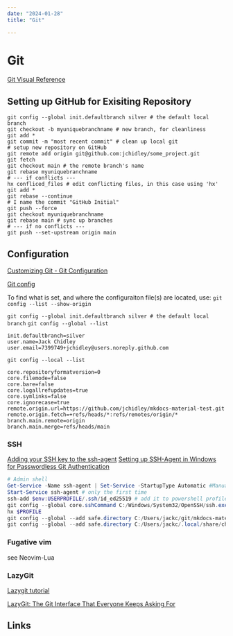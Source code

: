 ```yaml
---
date: "2024-01-28"
title: "Git"

---
```

<!-- markdownlint-disable MD025 -->
# Git
<!-- markdownlint-enable MD025 -->

[Git Visual Reference](https://www.lurklurk.org/gitpix/gitpix.html)

## Setting up GitHub for Exisiting Repository

```
git config --global init.defaultbranch silver # the default local branch
git checkout -b myuniquebranchname # new branch, for cleanliness
git add *
git commit -m "most recent commit" # clean up local git
# setup new repository on GitHub
git remote add origin git@github.com:jchidley/some_project.git
git fetch
git checkout main # the remote branch's name
git rebase myuniquebranchname
# --- if conflicts ---
hx confliced_files # edit conflicting files, in this case using 'hx'
git add *
git rebase --continue
# I name the commit "GitHub Initial"
git push --force
git checkout myuniquebranchname
git rebase main # sync up branches
# --- if no conflicts ---
git push --set-upstream origin main
```

## Configuration

[Customizing Git - Git Configuration](https://git-scm.com/book/en/v2/Customizing-Git-Git-Configuration)

[Git config](https://www.atlassian.com/git/tutorials/setting-up-a-repository/git-config)

To find what is set, and where the configuraiton file(s) are located, use:
`git config --list --show-origin`

`git config --global init.defaultbranch silver # the default local branch`
`git config --global --list`

```text
init.defaultbranch=silver
user.name=Jack Chidley
user.email=7399749+jchidley@users.noreply.github.com
```

`git config --local --list`

```text
core.repositoryformatversion=0
core.filemode=false
core.bare=false
core.logallrefupdates=true
core.symlinks=false
core.ignorecase=true
remote.origin.url=https://github.com/jchidley/mkdocs-material-test.git
remote.origin.fetch=+refs/heads/*:refs/remotes/origin/*
branch.main.remote=origin
branch.main.merge=refs/heads/main
```

### SSH

[Adding your SSH key to the ssh-agent](https://docs.github.com/en/authentication/connecting-to-github-with-ssh/generating-a-new-ssh-key-and-adding-it-to-the-ssh-agent?platform=windows)
[Setting up SSH-Agent in Windows for Passwordless Git Authentication](https://interworks.com/blog/2021/09/15/setting-up-ssh-agent-in-windows-for-passwordless-git-authentication/)

```PowerShell
# Admin shell
Get-Service -Name ssh-agent | Set-Service -StartupType Automatic #Manual
Start-Service ssh-agent # only the first time
ssh-add $env:USERPROFILE/.ssh/id_ed25519 # add it to powershell profile 
git config --global core.sshCommand C:/Windows/System32/OpenSSH/ssh.exe
hx $PROFILE
git config --global --add safe.directory C:/Users/jackc/git/mkdocs-material-test
git config --global --add safe.directory C:/Users/jackc/.local/share/chezmoi
```

### Fugative vim

see Neovim-Lua

### LazyGit

[Lazygit tutorial](https://www.youtube.com/watch?v=TLNdwvIFoCg)

[LazyGit: The Git Interface That Everyone Keeps Asking For](https://www.youtube.com/watch?v=uXv4poPOdvM)

## Links

<!-- markdownlint-disable MD034 -->
<!-- markdownlint-enable MD034 -->
